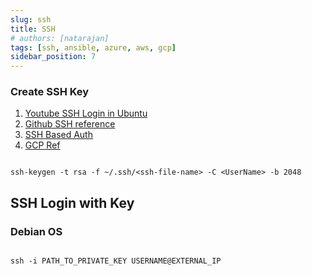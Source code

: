 ```yaml
---
slug: ssh
title: SSH
# authors: [natarajan]
tags: [ssh, ansible, azure, aws, gcp]
sidebar_position: 7
---
```


### Create SSH Key
1. [Youtube SSH Login in Ubuntu](https://www.youtube.com/watch?v=8QGpHQ2SyG8)
2. [Github SSH reference](https://docs.github.com/en/authentication/connecting-to-github-with-ssh/about-ssh)
3. [SSH Based Auth](https://www.digitalocean.com/community/tutorials/how-to-configure-ssh-key-based-authentication-on-a-linux-server)
4. [GCP Ref](https://cloud.google.com/compute/docs/connect/create-ssh-keys)



```shell title="Generate SSH key"

ssh-keygen -t rsa -f ~/.ssh/<ssh-file-name> -C <UserName> -b 2048

```
## SSH Login with Key

### Debian OS

```shell title="SSH Login"

ssh -i PATH_TO_PRIVATE_KEY USERNAME@EXTERNAL_IP

```
